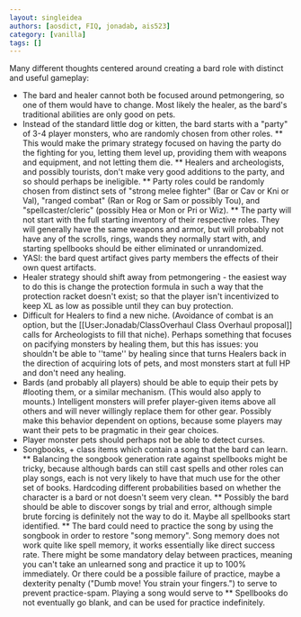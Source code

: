 ```yaml
---
layout: singleidea
authors: [aosdict, FIQ, jonadab, ais523]
category: [vanilla]
tags: []
---
```

Many different thoughts centered around creating a bard role with distinct and useful gameplay:
* The bard and healer cannot both be focused around petmongering, so one of them would have to change. Most likely the healer, as the bard's traditional abilities are only good on pets.
* Instead of the standard little dog or kitten, the bard starts with a "party" of 3-4 player monsters, who are randomly chosen from other roles.
** This would make the primary strategy focused on having the party do the fighting for you, letting them level up, providing them with weapons and equipment, and not letting them die.
** Healers and archeologists, and possibly tourists, don't make very good additions to the party, and so should perhaps be ineligible.
** Party roles could be randomly chosen from distinct sets of "strong melee fighter" (Bar or Cav or Kni or Val), "ranged combat" (Ran or Rog or Sam or possibly Tou), and "spellcaster/cleric" (possibly Hea or Mon or Pri or Wiz).
** The party will not start with the full starting inventory of their respective roles. They will generally have the same weapons and armor, but will probably not have any of the scrolls, rings, wands they normally start with, and starting spellbooks should be either eliminated or unrandomized.
* YASI: the bard quest artifact gives party members the effects of their own quest artifacts.
* Healer strategy should shift away from petmongering - the easiest way to do this is change the protection formula in such a way that the protection racket doesn't exist; so that the player isn't incentivized to keep XL as low as possible until they can buy protection.
* Difficult for Healers to find a new niche. (Avoidance of combat is an option, but the [[User:Jonadab/ClassOverhaul
Class Overhaul proposal]] calls for Archeologists to fill that niche). Perhaps something that focuses on pacifying monsters by healing them, but this has issues: you shouldn't be able to ''tame'' by healing since that turns Healers back in the direction of acquiring lots of pets, and most monsters start at full HP and don't need any healing.
* Bards (and probably all players) should be able to equip their pets by #looting them, or a similar mechanism. (This would also apply to mounts.) Intelligent monsters will prefer player-given items above all others and will never willingly replace them for other gear. Possibly make this behavior dependent on options, because some players may want their pets to be pragmatic in their gear choices.
* Player monster pets should perhaps not be able to detect curses.
* Songbooks, + class items which contain a song that the bard can learn.
** Balancing the songbook generation rate against spellbooks might be tricky, because although bards can still cast spells and other roles can play songs, each is not very likely to have that much use for the other set of books. Hardcoding different probabilities based on whether the character is a bard or not doesn't seem very clean.
** Possibly the bard should be able to discover songs by trial and error, although simple brute forcing is definitely not the way to do it. Maybe all spellbooks start identified.
** The bard could need to practice the song by using the songbook in order to restore "song memory". Song memory does not work quite like spell memory, it works essentially like direct success rate. There might be some mandatory delay between practices, meaning you can't take an unlearned song and practice it up to 100% immediately. Or there could be a possible failure of practice, maybe a dexterity penalty ("Dumb move! You strain your fingers.") to serve to prevent practice-spam. Playing a song would serve to
** Spellbooks do not eventually go blank, and can be used for practice indefinitely.
